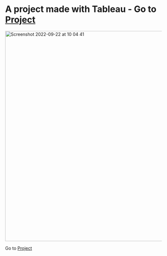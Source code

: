 # A project made with Tableau - Go to [Project]([https://github.com/draperkm/Tableau_Project/blob/main/Coursework_Report_Kouame.pdf](https://github.com/draperkm/Tableau_Project/blob/main/Coursework.pdf))


<img width="674" alt="Screenshot 2022-09-22 at 10 04 41" src="https://user-images.githubusercontent.com/80494835/191707561-f98a8d06-2890-4777-b38d-bdbcb50637f8.png">

Go to [Project]([https://github.com/draperkm/Tableau_Project/blob/main/Coursework.pdf](https://github.com/draperkm/Tableau_Project/blob/main/Coursework.pdf))
